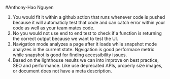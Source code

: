 #Anthony-Hao Nguyen  
1. You would fit it within a github action that runs whenever code is pushed because it will automaticly test that code and can catch error within your code as well as your team mates code.  
2. No you would not use end to end test to check if a function is returning the correct output because we want to test the UI.  
3. Navigation mode analyzes a page after it loads while snapshot mode analyzes in the current state. Ngvigation is good performace metric while snapshot is good for finding accessibility issues.
4. Based on the lighthouse results we can into improve on best practice, SEO and performance. Like use deprecated APIs, properly size images, or document does not have a meta description.   





